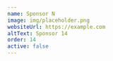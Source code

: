 ```yaml
---
name: Sponsor N
image: img/placeholder.png
websiteUrl: https://example.com
altText: Sponsor 14
order: 14
active: false
---
```

